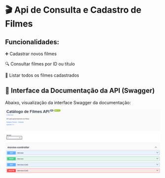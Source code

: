 # 🎬 Api de Consulta e Cadastro de Filmes

## Funcionalidades:
➕ Cadastrar novos filmes

🔍 Consultar filmes por ID ou título

📄 Listar todos os filmes cadastrados

## 📘 Interface da Documentação da API (Swagger)

Abaixo, visualização da interface Swagger da documentação:

![Swagger UI](docs/swagger-ui.png)
